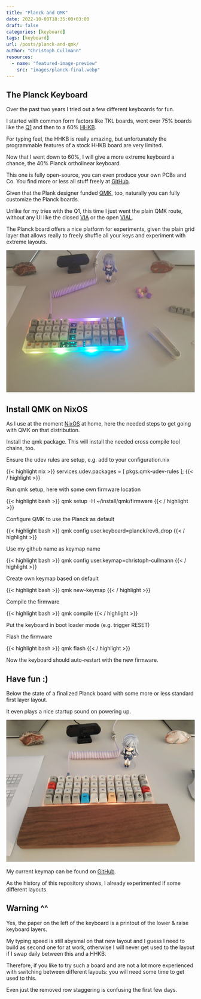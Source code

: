 ```yaml
---
title: "Planck and QMK"
date: 2022-10-08T18:35:00+03:00
draft: false
categories: [keyboard]
tags: [keyboard]
url: /posts/planck-and-qmk/
author: "Christoph Cullmann"
resources:
  - name: "featured-image-preview"
    src: "images/planck-final.webp"
---
```


## The Planck Keyboard

Over the past two years I tried out a few different keyboards for fun.

I started with common form factors like TKL boards, went over 75% boards like the [Q1](/posts/keyboards-and-open-source/) and then to a 60% [HHKB](https://en.wikipedia.org/wiki/Happy_Hacking_Keyboard).

For typing feel, the HHKB is really amazing, but unfortunately the programmable features of a stock HHKB board are very limited.

Now that I went down to 60%, I will give a more extreme keyboard a chance, the 40% Planck ortholinear keyboard.

This one is fully open-source, you can even produce your own PCBs and Co.
You find more or less all stuff freely at [GitHub](https://github.com/olkb).

Given that the Plank designer funded [QMK](https://qmk.fm), too, naturally you can fully customize the Planck boards.

Unlike for my tries with the Q1, this time I just went the plain QMK route, without any UI like the closed [VIA](https://www.caniusevia.com/) or the open [VIAL](https://get.vial.today/).

The Planck board offers a nice platform for experiments, given the plain grid layer that allows really to freely shuffle all your keys and experiment with extreme layouts.

![Building the Planck keyboard](images/planck-building.webp "Building the Planck keyboard")

## Install QMK on NixOS

As I use at the moment [NixOS](https://nixos.org) at home, here the needed steps to get going with QMK on that distribution.

Install the qmk package. This will install the needed cross compile tool chains, too.

Ensure the udev rules are setup, e.g. add to your configuration.nix

{{< highlight nix >}}
services.udev.packages = [ pkgs.qmk-udev-rules ];
{{< / highlight >}}

Run qmk setup, here with some own firmware location

{{< highlight bash >}}
qmk setup -H ~/install/qmk/firmware
{{< / highlight >}}

Configure QMK to use the Planck as default

{{< highlight bash >}}
qmk config user.keyboard=planck/rev6_drop
{{< / highlight >}}

Use my github name as keymap name

{{< highlight bash >}}
qmk config user.keymap=christoph-cullmann
{{< / highlight >}}

Create own keymap based on default

{{< highlight bash >}}
qmk new-keymap
{{< / highlight >}}

Compile the firmware

{{< highlight bash >}}
qmk compile
{{< / highlight >}}

Put the keyboard in boot loader mode (e.g. trigger RESET)

Flash the firmware

{{< highlight bash >}}
qmk flash
{{< / highlight >}}

Now the keyboard should auto-restart with the new firmware.

## Have fun :)

Below the state of a finalized Planck board with some more or less standard first layer layout.

It even plays a nice startup sound on powering up.

![Finalized Planck keyboard](images/planck-final.webp "Finalized Planck keyboard")

My current keymap can be found on [GitHub](https://github.com/christoph-cullmann/planck).

As the history of this repository shows, I already experimented if some different layouts.

## Warning ^^

Yes, the paper on the left of the keyboard is a printout of the lower & raise keyboard layers.

My typing speed is still abysmal on that new layout and I guess I need to build as second one for at work, otherwise I will never get used to the layout if I swap daily between this and a HHKB.

Therefore, if you like to try such a board and are not a lot more experienced with switching between different layouts: you will need some time to get used to this.

Even just the removed row staggering is confusing the first few days.

